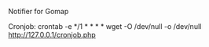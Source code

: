 Notifier for Gomap

Cronjob:
crontab -e
*/1 * * * * wget -O /dev/null -o /dev/null http://127.0.0.1/cronjob.php
